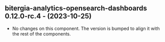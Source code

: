   ## bitergia-analytics-opensearch-dashboards 0.12.0-rc.4 - (2023-10-25)
  
  * No changes on this component. The version is bumped to align it
    with the rest of the components.

